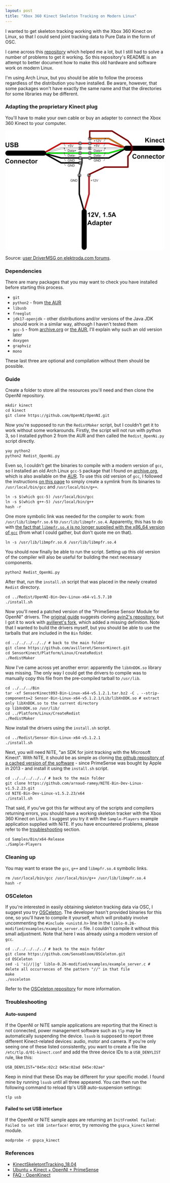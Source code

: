 ```yaml
---
layout: post
title: "Xbox 360 Kinect Skeleton Tracking on Modern Linux"
---
```


I wanted to get skeleton tracking working with the Xbox 360 Kinect on Linux, so that I could send joint tracking data to Pure Data in the form of OSC.

I came across this [repository](https://github.com/planktosaur/KinectSkeletontTracking_18.04) which helped me a lot, but I still had to solve a number of problems to get it working. So this repository's README is an attempt to better document how to make this old hardware and software work on modern Linux.

I'm using Arch Linux, but you should be able to follow the process regardless of the distribution you have installed. Be aware, however, that some packages won't have exactly the same name and that the directories for some libraries may be different.

### Adapting the proprietary Kinect plug

You'll have to make your own cable or buy an adapter to connect the Xbox 360 Kinect to your computer.

![Wiring Diagram](/assets/img/2024-09-29-kinect-skeleton-tracking-on-linux/wiring_diagram.png)

Source: [user DriverMSG on elektroda.com forums](https://www.elektroda.com/rtvforum/topic3415887.html).

### Dependencies

There are many packages that you may want to check you have installed before starting this process.

- `git`
- `python2` - from [the AUR](https://aur.archlinux.org/packages/python2)
- `libusb`
- `freeglut`
- `jdk17-openjdk` - other distributions and/or versions of the Java JDK should work in a similar way, although I haven't tested them
- `gcc-5` - from [archive.org](https://archive.org/details/archlinux_pkg_gcc5) or [the AUR](https://aur.archlinux.org/packages/gcc5), I'll explain why such an old version later
- `doxygen`
- `graphviz`
- `mono`

These last three are optional and compilation without them should be possible.

### Guide

Create a folder to store all the resources you'll need and then clone the OpenNI repository.

    mkdir kinect
    cd kinect
    git clone https://github.com/OpenNI/OpenNI.git

Now you're supposed to run the `RedistMaker` script, but I couldn't get it to work without some workarounds. Firstly, the script will not run with python 3, so I installed python 2 from the AUR and then called the `Redist_OpenNi.py` script directly.

    yay python2
    python2 Redist_OpenNi.py

Even so, I couldn't get the binaries to compile with a modern version of `gcc`, so I installed an old Arch Linux `gcc-5` package that I found on [archive.org](https://archive.org/details/archlinux_pkg_gcc5), which is also available on the [AUR](https://aur.archlinux.org/packages/gcc5). To use this old version of `gcc`, I followed the instructions [on this page](https://unix.stackexchange.com/a/486059) to simply create a symlink from its binaries to `/usr/local/bin/gcc` and `/usr/local/bin/g++`.

    ln -s $(which gcc-5) /usr/local/bin/gcc
    ln -s $(which g++-5) /usr/local/bin/g++
    hash -r

One more symbolic link was needed for the compiler to work: from `/usr/lib/libmpfr.so.6` to `/usr/lib/libmpfr.so.4`. Apparently, this has to do with [the fact that `libmpfr.so.4` is no longer supplied with the x86_64 version of `gcc`](https://stackoverflow.com/a/51307924) (from what I could gather, but don't quote me on that).

    ln -s /usr/lib/libmpfr.so.6 /usr/lib/libmpfr.so.4

You should now finally be able to run the script. Setting up this old version of the compiler will also be useful for building the next necessary components.

    python2 Redist_OpenNi.py

After that, run the `install.sh` script that was placed in the newly created `Redist` directory.

    cd ../Redist/OpenNI-Bin-Dev-Linux-x64-v1.5.7.10
    ./install.sh

Now you'll need a patched version of the "PrimeSense Sensor Module for OpenNI" drivers. The [original guide](https://github.com/planktosaur/KinectSkeletontTracking_18.04#step-3-clone-drivers) suggests cloning [avin2's repository](https://github.com/avin2/SensorKinect), but I got it to work with [avilleret's fork](https://github.com/avilleret/SensorKinect), which added a missing definition. Note that I wanted to build the drivers myself, but you should be able to use the tarballs that are included in the `Bin` folder.

    cd ../../../../../ # back to the main folder
    git clone https://github.com/avilleret/SensorKinect.git
    cd SensorKinect/Platform/Linux/CreateRedist
    ./RedistMaker

Now I've came across yet another error: apparently the `libXnDDK.so` library was missing. The only way I could get the drivers to compile was to manually copy this file from the pre-compiled tarball to `/usr/lib`.

    cd ../../../Bin
    tar -xf SensorKinect093-Bin-Linux-x64-v5.1.2.1.tar.bz2 -C . --strip-components=2 Sensor-Bin-Linux-x64-v5.1.2.1/Lib/libXnDDK.so # extract only libXnDDK.so to the current directory
    cp libXnDDK.so /usr/lib/
    cd ../Platform/Linux/CreateRedist
    ./RedistMaker

Now install the drivers using the `install.sh` script.

    cd ../Redist/Sensor-Bin-Linux-x64-v5.1.2.1
    ./install.sh

Next, you will need NiTE, "an SDK for joint tracking with the Microsoft Kinect". With NiTE, it should be as simple as cloning [the github repository of a cached version of the software](https://github.com/arnaud-ramey/NITE-Bin-Dev-Linux-v1.5.2.23) - since PrimeSense was bought by Apple in 2013 - and install it using the `install.sh` script.

    cd ../../../../../ # back to the main folder
    git clone https://github.com/arnaud-ramey/NITE-Bin-Dev-Linux-v1.5.2.23.git
    cd NITE-Bin-Dev-Linux-v1.5.2.23/x64
    ./install.sh

That said, if you've got this far without any of the scripts and compilers returning errors, you should have a working skeleton tracker with the Xbox 360 Kinect on Linux. I suggest you try it with the `Sample-Players` example application supplied with NiTE. If you have encountered problems, please refer to the [troubleshooting](#troubleshooting) section.

    cd Samples/Bin/x64-Release
    ./Sample-Players

### Cleaning up

You may want to erase the `gcc`, `g++` and `libmpfr.so.4` symbolic links.

    rm /usr/local/bin/gcc /usr/local/bin/g++ /usr/lib/libmpfr.so.4
    hash -r

### OSCeleton

If you're interested in easily obtaining skeleton tracking data via OSC, I suggest you try [OSCeleton](https://github.com/Sensebloom/OSCeleton). The developer hasn't provided binaries for this one, so you'll have to compile it yourself, which will probably involve uncommenting the `#include <unistd.h>` line in the `liblo-0.26-modified/examples/example_server.c` file. I couldn't compile it without this small adjustment. Note that here I was already using a modern version of `gcc`.

    cd ../../../../../ # back to the main folder
    git clone https://github.com/Sensebloom/OSCeleton.git
    cd OSCeleton
    sed -i 's|//||g' liblo-0.26-modified/examples/example_server.c # delete all occurrences of the pattern "//" in that file
    make
    ./osceleton

Refer to the [OSCeleton repository](https://github.com/Sensebloom/OSCeleton) for more information.

### Troubleshooting

#### Auto-suspend

If the OpenNI or NiTE sample applications are reporting that the Kinect is not connected, power management software such as `tlp` may be automatically suspending the device. `lsusb` is supposed to report three different Kinect-related devices: audio, motor and camera. If you're only seeing one of these listed consistently, you want to create a file like `/etc/tlp.d/01-kinect.conf` and add the three device IDs to a `USB_DENYLIST` rule, like this:

    USB_DENYLIST="045e:02c2 045e:02ad 045e:02ae"

Keep in mind that these IDs may be different for your specific model. I found mine by running `lsusb` until all three appeared. You can then run the following command to reload tlp's USB auto-suspension settings:

    tlp usb

#### Failed to set USB interface

If the OpenNI or NiTE sample apps are returning an `InitFromXml failed: Failed to set USB interface!` error, try removing the `gspca_kinect` kernel module.

    modprobe -r gspca_kinect

### References

- [KinectSkeletontTracking_18.04](https://github.com/planktosaur/KinectSkeletontTracking_18.04)
- [Ubuntu + Kinect + OpenNI + PrimeSense](https://mitchtech.net/ubuntu-kinect-openni-primesense/)
- [FAQ - OpenKinect](https://openkinect.org/wiki/FAQ#Under_Linux,_my_kinect_is_not_found)